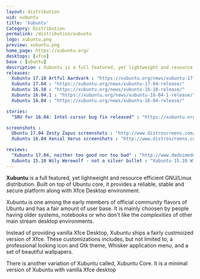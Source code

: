 ```yaml
---
layout: distribution
uid: xubuntu
title: 'Xubuntu'
Category: Distribution
permalink: /distribution/xubuntu
logo: xubuntu.png
preview: xubuntu.png
home_page: https://xubuntu.org/
desktops: [xfce]
base : [ubuntu]
description : Xubuntu is a full featured, yet lightweight and resource efficient GNU/Linux distribution. Stories and updates on Xubuntu.
releases:
  Xubuntu 17.10 Artful Aardvark : "https://xubuntu.org/news/xubuntu-17-10-release/"
  Xubuntu 17.04 : "https://xubuntu.org/news/xubuntu-17-04-release/"
  Xubuntu 16.10 : "https://xubuntu.org/news/xubuntu-16-10-release/"
  Xubuntu 16.04.1 : "https://xubuntu.org/news/xubuntu-16-04-1-release/"
  Xubuntu 16.04 : "https://xubuntu.org/news/xubuntu-16-04-release/"

stories:
  "SRU for 16.04: Intel cursor bug fix released" : "https://xubuntu.org/news/sru-16-04-intel-cursor-bug-fix-released/"

screenshots :
  Ubuntu 17.04 Zesty Zapus screenshots : "http://www.distroscreens.com/2017/04/xubuntu-1704-zesty-zapus-screenshots.html"
  Xubuntu 16.04 Xenial Xerus screenshots : "http://www.distroscreens.com/2016/04/xubuntu-1604-lts-xenial-xerus.html"

reviews:
  "Xubuntu 17.04, neither too good nor too bad" : "http://www.dedoimedo.com/computers/xubuntu-zesty.html"
  Xubuntu 15.10 Wily Werewolf - not a silver bullet : "Xubuntu 15.10 Wily Werewolf - Not a silver bullet"
---
```


**Xubuntu** is a full featured, yet lightweight and resource efficient GNU/Linux distribution. Built on top of Ubuntu core, it provides a reliable, stable and secure platform along with Xfce Desktop environment.

Xubuntu is one among the early members of official community flavors of Ubuntu and has a fair amount of user base. It is mainly choosen by people having older systems, notebooks or who don't like the *complexities* of other main stream desktop environments.

Instead of providing vanilla Xfce Desktop, Xubuntu ships a fairly custmoized version of Xfce. These customizations includes, but not limited to, a professional looking icon and Gtk theme, Whisker application menu, and a set of beautiful wallpapers.

There is another variation of Xubuntu called, Xubuntu Core. It is a minimal version of Xubuntu with vanilla Xfce desktop

